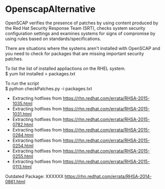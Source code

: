 # OpenscapAlternative
OpenSCAP verifies the presence of patches by using content produced by the Red Hat Security Response Team (SRT), checks system security configuration settings and examines systems for signs of compromise by using rules based on standards/specifications.  
  
There are situations where the systems aren't installed with OpenSCAP and you need to check for packages that are missing important security patches.  
  
To list the list of installed appliactions on the RHEL system.  
$ yum list installed > packages.txt  
  
To run the script  
$ python checkPatches.py -i packages.txt  
- Extracting hotfixes from https://rhn.redhat.com/errata/RHSA-2015-1035.html  
- Extracting hotfixes from https://rhn.redhat.com/errata/RHSA-2015-1031.html  
- Extracting hotfixes from https://rhn.redhat.com/errata/RHSA-2015-0782.html  
- Extracting hotfixes from https://rhn.redhat.com/errata/RHSA-2015-0284.html  
- Extracting hotfixes from https://rhn.redhat.com/errata/RHSA-2015-0254.html  
- Extracting hotfixes from https://rhn.redhat.com/errata/RHSA-2015-0255.html  
- Extracting hotfixes from https://rhn.redhat.com/errata/RHSA-2015-0113.html  
  
Outdated Package: XXXXXX
https://rhn.redhat.com/errata/RHSA-2014-0861.html  
